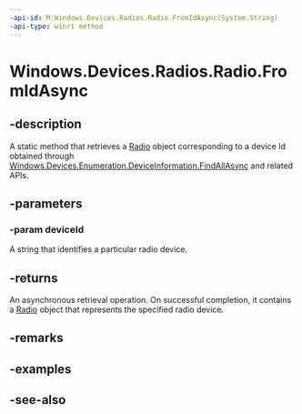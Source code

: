 ```yaml
---
-api-id: M:Windows.Devices.Radios.Radio.FromIdAsync(System.String)
-api-type: winrt method
---
```


<!-- Method syntax
public Windows.Foundation.IAsyncOperation<Windows.Devices.Radios.Radio> FromIdAsync(System.String deviceId)
-->

# Windows.Devices.Radios.Radio.FromIdAsync

## -description
A static method that retrieves a [Radio](radio.md) object corresponding to a device Id obtained through [Windows.Devices.Enumeration.DeviceInformation.FindAllAsync](../windows.devices.enumeration/deviceinformation_findallasync_1257462890.md) and related APIs.

## -parameters
### -param deviceId
A string that identifies a particular radio device.

## -returns
An asynchronous retrieval operation. On successful completion, it contains a [Radio](radio.md) object that represents the specified radio device.

## -remarks

## -examples

## -see-also